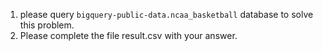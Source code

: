 1. please query `bigquery-public-data.ncaa_basketball` database to solve this problem.
2. Please complete the file result.csv with your answer.